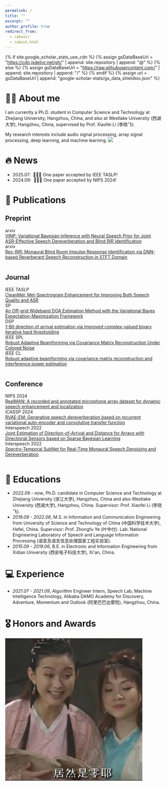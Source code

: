 ```yaml
---
permalink: /
title: ""
excerpt: ""
author_profile: true
redirect_from: 
  - /about/
  - /about.html
---
```


{% if site.google_scholar_stats_use_cdn %}
{% assign gsDataBaseUrl = "https://cdn.jsdelivr.net/gh/" | append: site.repository | append: "@" %}
{% else %}
{% assign gsDataBaseUrl = "https://raw.githubusercontent.com/" | append: site.repository | append: "/" %}
{% endif %}
{% assign url = gsDataBaseUrl | append: "google-scholar-stats/gs_data_shieldsio.json" %}

<span class='anchor' id='about-me'></span>

# 🤵🏻 About me

I am currently a Ph.D. student in Computer Science and Technology at Zhejiang University, Hangzhou, China, and also at Westlake University (西湖大学), Hangzhou, China, supervised by Prof. Xiaofei Li (李晓飞). 

My research interests include audio signal processing, array signal processing, deep learning, and machine learning. <a href='https://scholar.google.com/citations?user=j4EqUL8AAAAJ'><img src="https://img.shields.io/endpoint?url={{ url | url_encode }}&logo=Google%20Scholar&labelColor=f6f6f6&color=9cf&style=flat&label=citations"></a>


# 🔥 News
- 2025.07: &nbsp;🎉🎉🎉 One paper accepted by IEEE TASLP!
- 2024.09: &nbsp;🎉🎉🎉 One paper accepted by NIPS 2024!


# 📝 Publications 

<!-- 关键修改1：为 Publications 主容器添加样式，消除默认边距，与页面主宽度对齐 -->
<!-- <div style="margin: 0; padding: 0; width: 100%; max-width: inherit;">-->

## Preprint

<!-- 关键修改2：为每个子列表容器（papers-list）添加样式，统一内边距为0，避免左偏/右偏 -->
<div class="papers-list" style="margin: 0; padding: 0 0 15px 0;">
  <div class="paper-item">
    <div class="paper-content">
      <span class="badge">arxiv</span>
      <div class="text-content">
        <a class="paper-title" href="https://doi.org/10.48550/arXiv.2502.07205">VINP: Variational Bayesian Inference with Neural Speech Prior for Joint ASR-Effective Speech Dereverberation and Blind RIR Identification</a>
<!--         <span class="paper-authors"><strong>Pengyu Wang</strong>, Ying Fang, Xiaofei Li</span> -->
      </div>
    </div>
  </div>
  <div class="paper-item">
    <div class="paper-content">
      <span class="badge">arxiv</span>
      <div class="text-content">
        <a class="paper-title" href="https://arxiv.org/abs/2509.15628">Rec-RIR: Monaural Blind Room Impulse Response Identification via DNN-based Reverberant Speech Reconstruction in STFT Domain</a>
<!--         <span class="paper-authors"><strong>Pengyu Wang</strong>, Xiaofei Li</span> -->
      </div>
    </div>
  </div>
</div>

## Journal

<div class="papers-list" style="margin: 0; padding: 0 0 15px 0;">
  <div class="paper-item">
    <div class="paper-content">
      <span class="badge">IEEE TASLP</span>
      <div class="text-content">
        <a class="paper-title" href="https://doi.org/10.1109/TASLPRO.2025.3592333">CleanMel: Mel-Spectrogram Enhancement for Improving Both Speech Quality and ASR</a>
<!--         <span class="paper-authors">Nian Shao, Rui Zhou, <strong>Pengyu Wang</strong>, et al.</span> -->
      </div>
    </div>
  </div>
  <div class="paper-item">
    <div class="paper-content">
      <span class="badge">SP</span>
      <div class="text-content">
        <a class="paper-title" href="https://doi.org/10.1016/j.sigpro.2021.108423">An Off-grid Wideband DOA Estimation Method with the Variational Bayes Expectation-Maximization Framework</a>
<!--         <span class="paper-authors"><strong>Pengyu Wang</strong>, Huichao Yang, Zhongfu Ye</span> -->
      </div>
    </div>
  </div>
  <div class="paper-item">
    <div class="paper-content">
      <span class="badge">DSP</span>
      <div class="text-content">
        <a class="paper-title" href="https://doi.org/10.1016/j.dsp.2021.103265">1-Bit direction of arrival estimation via improved complex-valued binary iterative hard thresholding</a>
<!--         <span class="paper-authors"><strong>Pengyu Wang</strong>, Huichao Yang, Zhongfu Ye</span> -->
      </div>
    </div>
  </div>
  <div class="paper-item">
    <div class="paper-content">
      <span class="badge">IEEE SPL</span>
      <div class="text-content">
        <a class="paper-title" href="https://doi.org/10.1109/LCOMM.2021.3103208">Robust Adaptive Beamforming via Covariance Matrix Reconstruction Under Colored Noise</a>
<!--         <span class="paper-authors">Huichao Yang, <strong>Pengyu Wang</strong>, Zhongfu Ye</span> -->
      </div>
    </div>
  </div>
  <div class="paper-item">
    <div class="paper-content">
      <span class="badge">IEEE CL</span>
      <div class="text-content">
        <a class="paper-title" href="https://doi.org/10.1109/LSP.2021.3105930">Robust adaptive beamforming via covariance matrix reconstruction and interference power estimation</a>
<!--         <span class="paper-authors">Huichao Yang, <strong>Pengyu Wang</strong>, Zhongfu Ye</span> -->
      </div>
    </div>
  </div>
</div>

## Conference

<div class="papers-list" style="margin: 0; padding: 0 0 15px 0;">
  <div class="paper-item">
    <div class="paper-content">
      <span class="badge">NIPS 2024</span>
      <div class="text-content">
        <a class="paper-title" href="https://proceedings.neurips.cc/paper_files/paper/2024/file/bf8f6f5b017dc60d0c4e28a7a9a4ee7b-Paper-Datasets_and_Benchmarks_Track.pdf">RealMAN: A recorded and annotated microphone array dataset for dynamic speech enhancement and localization</a>
<!--         <span class="paper-authors">Bing Yang, Changsheng Quang, Yabo Wang, <strong>Pengyu Wang</strong>, et al.</span> -->
      </div>
    </div>
  </div>
  <div class="paper-item">
    <div class="paper-content">
      <span class="badge">ICASSP 2024</span>
      <div class="text-content">
        <a class="paper-title" href="https://doi.org/10.1109/ICASSP48485.2024.10447010">RVAE-EM: Generative speech dereverberation based on recurrent variational auto-encoder and convolutive transfer function</a>
<!--         <span class="paper-authors"><strong>Pengyu Wang</strong>, Xiaofei Li</span> -->
      </div>
    </div>
  </div>
  <div class="paper-item">
    <div class="paper-content">
      <span class="badge">Interspeech 2022</span>
      <div class="text-content">
        <a class="paper-title" href="https://www.isca-archive.org/interspeech_2022/xiong22b_interspeech.pdf">Joint Estimation of Direction-of-Arrival and Distance for Arrays with Directional Sensors based on Sparse Bayesian Learning</a>
<!--         <span class="paper-authors"><strong>Pengyu Wang</strong>, Feifei Xiong, Zhongfu Ye, et al.</span> -->
      </div>
    </div>
  </div>
  <div class="paper-item">
    <div class="paper-content">
      <span class="badge">Interspeech 2022</span>
      <div class="text-content">
        <a class="paper-title" href="https://www.researchgate.net/profile/Feifei-Xiong/publication/361305762_Spectro-Temporal_SubNet_for_Real-Time_Monaural_Speech_Denoising_and_Dereverberation/links/63f43adcb1704f343f6dc8f6/Spectro-Temporal-SubNet-for-Real-Time-Monaural-Speech-Denoising-and-Dereverberation.pdf">Spectro-Temporal SubNet for Real-Time Monaural Speech Denoising and Dereverberation</a>
<!--         <span class="paper-authors">Feifei Xiong, Weiguang Chen, <strong>Pengyu Wang</strong>, et al.</span> -->
      </div>
    </div>
  </div>
</div>



<!--
**Patent**

- Zhongfu Ye, **Pengyu Wang**, Huichao Yang, Method and system for detecting the working state of a ball mill using non-contact speed measurement.
- Zhongfu Ye, Huichao Yang, **Pengyu Wang**, A robust adaptive beamforming method based on the characteristics of non-Gaussian and non-circular signals.
- Zhongfu Ye, Huichao Yang, **Pengyu Wang**, Method and system for fault detection of large reactors based on near-field wideband beamforming.
- Zhongfu Ye, Huichao Yang, **Pengyu Wang**, Method and system for fault detection of large reactors based on optimal wideband beamforming.
- Zhongfu Ye, Huichao Yang, **Pengyu Wang**, Method for detecting the working state of a ball mill based on sound energy.
- Zhongfu Ye, Huichao Yang, **Pengyu Wang**, A fast bit-power allocation method for NC-OFDM satellite communication.
-->

# 📖 Educations
- *2022.09 - now*, Ph.D. candidate in Computer Science and Technology at Zhejiang University (浙江大学), Hangzhou, China and also Westlake University (西湖大学), Hangzhou, China. Supervisor: Prof. Xiaofei Li (李晓飞).
- *2019.09 - 2022.06*, M.S. in Information and Communication Engineering from University of Science and Technology of China (中国科学技术大学), Hefei, China. Supervisor: Prof. Zhongfu Ye (叶中付). Lab: National Engineering Laboratory of Speech and Language Information Processing (语音及语言信息处理国家工程实验室).
- *2015.09 - 2019.06*, B.E. in Electronic and Information Engineering from Xidian University (西安电子科技大学), Xi'an, China. 

# 💻 Experience
- *2021.07 - 2021.09*, Algorithm Engineer Intern, Speech Lab, Machine Intelligence Technology, Alibaba DAMO Academy for Discovery, Adventure, Momentum and Outlook (阿里巴巴达摩院), Hangzhou, China.

# 🎖 Honors and Awards
![](../images/1.jpg)

